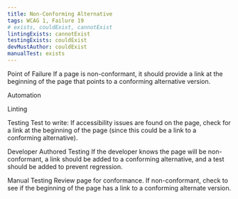 ```yaml
---
title: Non-Conforming Alternative
tags: WCAG 1, Failure 19
# exists, couldExist, cannotExist
lintingExists: cannotExist 
testingExists: couldExist
devMustAuthor: couldExist
manualTest: exists
---
```


Point of Failure 
If a page is non-conformant, it should provide a link at the beginning of the page that points to a conforming alternative version. 

Automation

Linting


Testing
Test to write: If accessibility issues are found on the page, check for a link at the beginning of the page (since this could be a link to a conforming alternative).

Developer Authored Testing
If the developer knows the page will be non-conformant, a link should be added to a conforming alternative, and a test should be added to prevent regression.

Manual Testing
Review page for conformance. If non-conformant, check to see if the beginning of the page has a link to a conforming alternate version.
